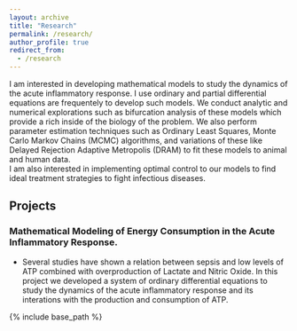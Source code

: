 ```yaml
---
layout: archive
title: "Research"
permalink: /research/
author_profile: true
redirect_from:
  - /research
---
```


I am interested in developing mathematical models to study the dynamics of the acute inflammatory response. 
I use ordinary and partial differential equations are frequentely to develop such models. We conduct analytic and numerical explorations such as bifurcation analysis of these models which provide a rich inside of the biology of the problem. We also perform parameter estimation techniques such as Ordinary Least Squares, Monte Carlo Markov Chains (MCMC) algorithms, and variations of these like Delayed Rejection Adaptive Metropolis (DRAM) to fit these models to animal and human data.  
I am also interested in implementing optimal control to our models to find ideal treatment strategies to fight infectious diseases.  

## Projects

### Mathematical Modeling of Energy Consumption in the Acute Inflammatory Response.

* Several studies have shown a relation between sepsis and low levels of ATP combined with overproduction of Lactate and Nitric Oxide. In this project we developed a system of ordinary differential equations to study the dynamics of the acute inflammatory response and its interations with the production and consumption of ATP.



{% include base_path %}
